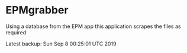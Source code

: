 # EPMgrabber
Using a database from the EPM app this application scrapes the files as required


Latest backup: Sun Sep 8 00:25:01 UTC 2019
